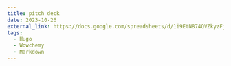 ```yaml
---
title: pitch deck
date: 2023-10-26
external_link: https://docs.google.com/spreadsheets/d/1i9EtN874QVZkyzFj8Bglmopkfjn8X9eUNymftPQ5CTY/edit?usp=sharing
tags:
  - Hugo
  - Wowchemy
  - Markdown
---
```




<!--more-->
